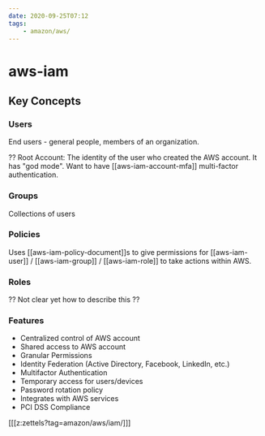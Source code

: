 ```yaml
---
date: 2020-09-25T07:12
tags:
    - amazon/aws/
---
```


# aws-iam

## Key Concepts

### Users
End users - general people, members of an organization.

?? Root Account: The identity of the user who created the AWS account. It has "god mode". Want to have [[aws-iam-account-mfa]] multi-factor authentication.

### Groups

Collections of users

### Policies

Uses [[aws-iam-policy-document]]s to give permissions for [[aws-iam-user]] / [[aws-iam-group]] / [[aws-iam-role]] to take actions within AWS.

### Roles

?? Not clear yet how to describe this ??

### Features
* Centralized control of AWS account
* Shared access to AWS account
* Granular Permissions
* Identity Federation (Active Directory, Facebook, LinkedIn, etc.)
* Multifactor Authentication
* Temporary access for users/devices
* Password rotation policy
* Integrates with AWS services
* PCI DSS Compliance

[[[z:zettels?tag=amazon/aws/iam/]]]

